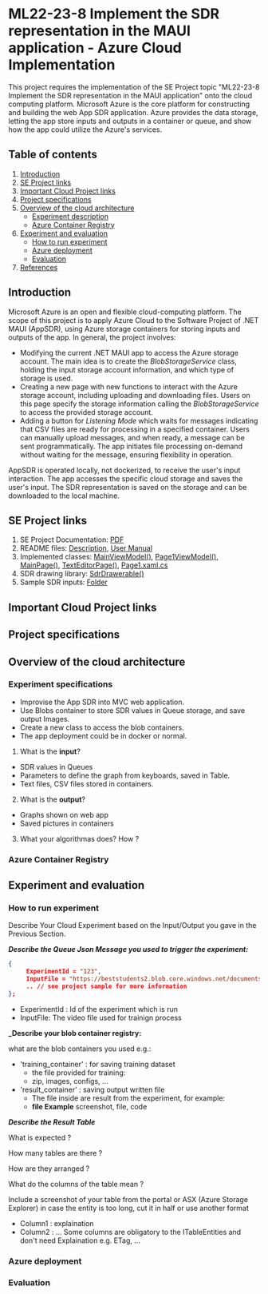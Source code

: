 # ML22-23-8 Implement the SDR representation in the MAUI application - Azure Cloud Implementation

This project requires the implementation of the SE Project topic "ML22-23-8 Implement the SDR representation in the MAUI application" onto the cloud computing platform. Microsoft Azure is the core platform for constructing and building the web App SDR application. Azure provides the data storage, letting the app store inputs and outputs in a container or queue, and show how the app could utilize the Azure's services.

## Table of contents
1. [Introduction](#introduction)
2. [SE Project links](#se-project-links)
3. [Important Cloud Project links](#important-cloud-project-links)
4. [Project specifications](#project-specifications)
5. [Overview of the cloud architecture](#overview-of-the-cloud-architecture)
    * [Experiment description](#experiment-description)
    * [Azure Container Registry](#azure-container-registry)
6. [Experiment and evaluation](#experiment-and-evaluation)
    * [How to run experiment](#how-to-run-experiment)
    * [Azure deployment](#azure-deployment)
    * [Evaluation](#evaluation)
7. [References](#references)

## Introduction
Microsoft Azure is an open and flexible cloud-computing platform. The scope of this project is to apply Azure Cloud to the Software Project of .NET MAUI (AppSDR), using Azure storage containers for storing inputs and outputs of the app. In general, the project involves:

* Modifying the current .NET MAUI app to access the Azure storage account. The main idea is to create the *BlobStorageService* class, holding the input storage account information, and which type of storage is used. 
* Creating a new page with new functions to interact with the Azure storage account, including uploading and downloading files. Users on this page specify the storage information calling the *BlobStorageService* to access the provided storage account.
* Adding a button for *Listening Mode* which waits for messages indicating that CSV files are ready for processing in a specified container. Users can manually upload messages, and when ready, a message can be sent programmatically. The app initiates file processing on-demand without waiting for the message, ensuring flexibility in operation.

AppSDR is operated locally, not dockerized, to receive the user's input interaction. The app accesses the specific cloud storage and saves the user's input. The SDR representation is saved on the storage and can be downloaded to the local machine.

## SE Project links
1. SE Project Documentation: [PDF](../../../MySEProject/Documentation/ML22-23-8-Implement%20the%20SDR%20representation%20in%20the%20MAUI%20application_MAUI_App_SDR-Paper.pdf)<br/>
2. README files: [Description](../../../MySEProject/Documentation/Readme.md), [User Manual](../../../MySEProject/Documentation/UserManual.md)
3. Implemented classes: [MainViewModel()](../../../MySEProject/AppSDR/ViewModel/MainViewModel.cs), [Page1ViewModel()](../../../MySEProject/AppSDR/ViewModel/Page1ViewModel.cs), [MainPage()](../../../MySEProject/AppSDR/MainPage.xaml.cs), [TextEditorPage()](../../../MySEProject/AppSDR/TextEditorPage.xaml.cs), [Page1.xaml.cs](../../../MySEProject/AppSDR/Page1.xaml.cs)<br/>
4. SDR drawing library: [SdrDrawerable()](../../../MySEProject/AppSDR/SdrDrawerLib/SdrDrawable.cs)<br/>
5. Sample SDR inputs: [Folder](../../../MySEProject/Documentation/TestSamples/)

## Important Cloud Project links

## Project specifications

## Overview of the cloud architecture

### Experiment specifications
* Improvise the App SDR into MVC web application.
* Use Blobs container to store SDR values in Queue storage, and save output Images.
* Create a new class to access the blob containers.
* The app deployment could be in docker or normal.

1. What is the **input**?
- SDR values in Queues
- Parameters to define the graph from keyboards, saved in Table.
- Text files, CSV files stored in containers.

2. What is the **output**?
- Graphs shown on web app
- Saved pictures in containers

3. What your algorithmas does? How ?

### Azure Container Registry


## Experiment and evaluation

### How to run experiment

Describe Your Cloud Experiment based on the Input/Output you gave in the Previous Section.

**_Describe the Queue Json Message you used to trigger the experiment:_**  

~~~json
{
     ExperimentId = "123",
     InputFile = "https://beststudents2.blob.core.windows.net/documents2/daenet.mp4",
     .. // see project sample for more information 
};
~~~

- ExperimentId : Id of the experiment which is run  
- InputFile: The video file used for trainign process  

**_Describe your blob container registry:**  

what are the blob containers you used e.g.:  
- 'training_container' : for saving training dataset  
  - the file provided for training:  
  - zip, images, configs, ...  
- 'result_container' : saving output written file  
  - The file inside are result from the experiment, for example:  
  - **file Example** screenshot, file, code  


**_Describe the Result Table_**

 What is expected ?
 
 How many tables are there ? 
 
 How are they arranged ?
 
 What do the columns of the table mean ?
 
 Include a screenshot of your table from the portal or ASX (Azure Storage Explorer) in case the entity is too long, cut it in half or use another format
 
 - Column1 : explaination
 - Column2 : ...
Some columns are obligatory to the ITableEntities and don't need Explaination e.g. ETag, ...
 
### Azure deployment

### Evaluation
